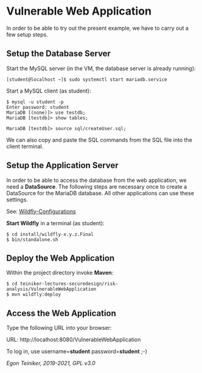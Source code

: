 # Vulnerable Web Application

In order to be able to try out the present example, we have to carry out a few setup steps.

## Setup the Database Server
Start the MySQL server (in the VM, the database server is already running):
```
[student@localhost ~]$ sudo systemctl start mariadb.service 
```
 
Start a MySQL client (as student):
```
$ mysql -u student -p
Enter password: student
MariaDB [(none)]> use testdb;
MariaDB [testdb]> show tables;

MariaDB [testdb]> source sql/createUser.sql;	
```
We can also copy and paste the SQL commands from the SQL file into the client terminal.


## Setup the Application Server

In order to be able to access the database from the web application, we need a **DataSource**.
The following steps are necessary once to create a DataSource for the MariaDB database. 
All other applications can use these settings.

See: [Wildfly-Configurations]()


**Start Wildfly** in a terminal (as student):
```
$ cd install/wildfly-x.y.z.Final
$ bin/standalone.sh
```

## Deploy the Web Application

Within the project directory invoke **Maven**:
```
$ cd teiniker-lectures-securedesign/risk-analysis/VulnerableWebApplication
$ mvn wildfly:deploy
```

## Access the Web Application

Type the following URL into your browser:

URL: http://localhost:8080/VulnerableWebApplication

To log in, use username=**student** password=**student** ;-)


*Egon Teiniker, 2019-2021, GPL v3.0*